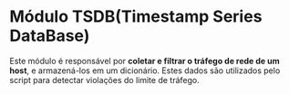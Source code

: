 # Módulo TSDB(Timestamp Series DataBase)

Este módulo é responsável por **coletar e filtrar o tráfego de rede de um host**, e armazená-los em um dicionário. Estes dados são utilizados pelo script para detectar violações do limite de tráfego.
